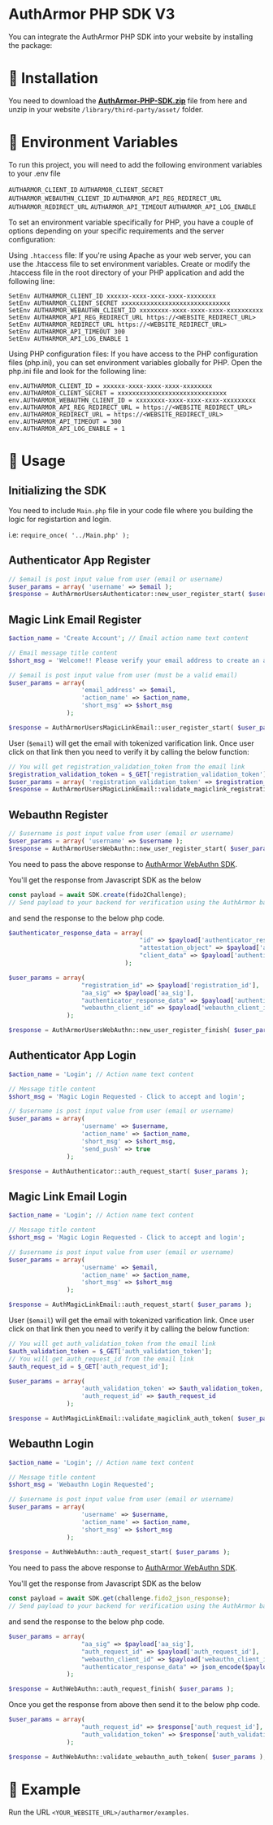 
# AuthArmor PHP SDK V3

You can integrate the AuthArmor PHP SDK into your website by installing the package: 

# 🏁 Installation

You need to download the **[AuthArmor-PHP-SDK.zip](https://google.com)** file from here and unzip in your website ```/library/third-party/asset/``` folder.


# 🧭 Environment Variables

To run this project, you will need to add the following environment variables to your .env file

`AUTHARMOR_CLIENT_ID`
`AUTHARMOR_CLIENT_SECRET`
`AUTHARMOR_WEBAUTHN_CLIENT_ID`
`AUTHARMOR_API_REG_REDIRECT_URL`
`AUTHARMOR_REDIRECT_URL`
`AUTHARMOR_API_TIMEOUT`
`AUTHARMOR_API_LOG_ENABLE`

To set an environment variable specifically for PHP, you have a couple of options depending on your specific requirements and the server configuration:

Using ```.htaccess``` file: If you're using Apache as your web server, you can use the .htaccess file to set environment variables. Create or modify the .htaccess file in the root directory of your PHP application and add the following line:

```code
SetEnv AUTHARMOR_CLIENT_ID xxxxxx-xxxx-xxxx-xxxx-xxxxxxxx
SetEnv AUTHARMOR_CLIENT_SECRET xxxxxxxxxxxxxxxxxxxxxxxxxxxxxx
SetEnv AUTHARMOR_WEBAUTHN_CLIENT_ID xxxxxxxx-xxxx-xxxx-xxxx-xxxxxxxxxx
SetEnv AUTHARMOR_API_REG_REDIRECT_URL https://<WEBSITE_REDIRECT_URL>
SetEnv AUTHARMOR_REDIRECT_URL https://<WEBSITE_REDIRECT_URL>
SetEnv AUTHARMOR_API_TIMEOUT 300
SetEnv AUTHARMOR_API_LOG_ENABLE 1
```
Using PHP configuration files: If you have access to the PHP configuration files (php.ini), you can set environment variables globally for PHP. Open the php.ini file and look for the following line:

```code
env.AUTHARMOR_CLIENT_ID = xxxxxx-xxxx-xxxx-xxxx-xxxxxxxx
env.AUTHARMOR_CLIENT_SECRET = xxxxxxxxxxxxxxxxxxxxxxxxxxxxxx
env.AUTHARMOR_WEBAUTHN_CLIENT_ID = xxxxxxxx-xxxx-xxxx-xxxx-xxxxxxxxx
env.AUTHARMOR_API_REG_REDIRECT_URL = https://<WEBSITE_REDIRECT_URL>
env.AUTHARMOR_REDIRECT_URL = https://<WEBSITE_REDIRECT_URL>
env.AUTHARMOR_API_TIMEOUT = 300
env.AUTHARMOR_API_LOG_ENABLE = 1
```

# 🚀 Usage

## Initializing the SDK
You need to include ```Main.php``` file in your code file where you building the logic for registartion and login.

i.e: ```require_once( '../Main.php' );```

## Authenticator App Register

```php
// $email is post input value from user (email or username)
$user_params = array( 'username' => $email ); 
$response = AuthArmorUsersAuthenticator::new_user_register_start( $user_params );
```

## Magic Link Email Register

```php
$action_name = 'Create Account'; // Email action name text content

// Email message title content 
$short_msg = 'Welcome!! Please verify your email address to create an account.';

// $email is post input value from user (must be a valid email)
$user_params = array( 
                    'email_address' => $email,
                    'action_name' => $action_name, 
                    'short_msg' => $short_msg 
                );

$response = AuthArmorUsersMagicLinkEmail::user_register_start( $user_params );
```
User (```$email```) will get the email with tokenized varification link. Once user click on that link then you need to verify it by calling the below function: 

```php
// You will get registration_validation_token from the email link
$registration_validation_token = $_GET['registration_validation_token'];
$user_params = array( 'registration_validation_token' => $registration_validation_token );
$response = AuthArmorUsersMagicLinkEmail::validate_magiclink_registration_token( $user_params );
```

## Webauthn Register

```php
// $username is post input value from user (email or username)
$user_params = array( 'username' => $username );
$response = AuthArmorUsersWebAuthn::new_user_register_start( $user_params );
```
You need to pass the above response to [AuthArmor WebAuthn SDK](https://github.com/AuthArmor/autharmor-webauthn).

You'll get the response from Javascript SDK as the below

```javascript 
const payload = await SDK.create(fido2Challenge);
// Send payload to your backend for verification using the AuthArmor backend SDK!
```
and send the response to the below php code.
```php
$authenticator_response_data = array(
                                    "id" => $payload['authenticator_response_data']['id'],
                                    "attestation_object" => $payload['authenticator_response_data']['attestation_object'],
                                    "client_data" => $payload['authenticator_response_data']['client_data']
                                );

$user_params = array(
                    "registration_id" => $payload['registration_id'],
                    "aa_sig" => $payload['aa_sig'],
                    "authenticator_response_data" => $payload['authenticator_response_data'],
                    "webauthn_client_id" => $payload['webauthn_client_id']
                );

$response = AuthArmorUsersWebAuthn::new_user_register_finish( $user_params );
```

## Authenticator App Login

```php
$action_name = 'Login'; // Action name text content

// Message title content 
$short_msg = 'Magic Login Requested - Click to accept and login';

// $username is post input value from user (email or username)
$user_params = array( 
                    'username' => $username, 
                    'action_name' => $action_name, 
                    'short_msg' => $short_msg, 
                    'send_push' => true 
                );

$response = AuthAuthenticator::auth_request_start( $user_params );
```

## Magic Link Email Login

```php
$action_name = 'Login'; // Action name text content

// Message title content 
$short_msg = 'Magic Login Requested - Click to accept and login';

// $username is post input value from user (email or username)
$user_params = array( 
                    'username' => $email, 
                    'action_name' => $action_name, 
                    'short_msg' => $short_msg 
                );

$response = AuthMagicLinkEmail::auth_request_start( $user_params );
```
User (```$email```) will get the email with tokenized varification link. Once user click on that link then you need to verify it by calling the below function: 

```php
// You will get auth_validation_token from the email link
$auth_validation_token = $_GET['auth_validation_token'];
// You will get auth_request_id from the email link
$auth_request_id = $_GET['auth_request_id'];

$user_params = array( 
                    'auth_validation_token' => $auth_validation_token, 
                    'auth_request_id' => $auth_request_id 
                );

$response = AuthMagicLinkEmail::validate_magiclink_auth_token( $user_params );
```

## Webauthn Login

```php
$action_name = 'Login'; // Action name text content

// Message title content 
$short_msg = 'Webauthn Login Requested';

// $username is post input value from user (email or username)
$user_params = array(
                    'username' => $username,
                    'action_name' => $action_name,
                    'short_msg' => $short_msg
                );
                
$response = AuthWebAuthn::auth_request_start( $user_params );
```
You need to pass the above response to [AuthArmor WebAuthn SDK](https://github.com/AuthArmor/autharmor-webauthn).

You'll get the response from Javascript SDK as the below

```javascript 
const payload = await SDK.get(challenge.fido2_json_response);
// Send payload to your backend for verification using the AuthArmor backend SDK!
```
and send the response to the below php code.

```php
$user_params = array(
                    "aa_sig" => $payload['aa_sig'],
                    "auth_request_id" => $payload['auth_request_id'],
                    "webauthn_client_id" => $payload['webauthn_client_id'],
                    "authenticator_response_data" => json_encode($payload['authenticator_response_data'])
                );

$response = AuthWebAuthn::auth_request_finish( $user_params );
```
Once you get the response from above then send it to the below php code.

```php
$user_params = array(
                    "auth_request_id" => $response['auth_request_id'],
                    "auth_validation_token" => $response['auth_validation_token']
                );

$response = AuthWebAuthn::validate_webauthn_auth_token( $user_params );
```

# 🎲 Example

Run the URL ```<YOUR_WEBSITE_URL>/autharmor/examples```.
